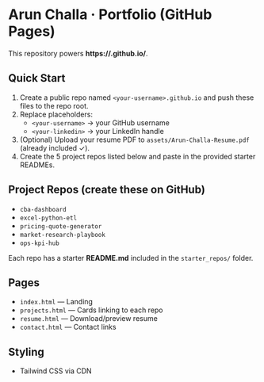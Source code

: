 # Arun Challa · Portfolio (GitHub Pages)

This repository powers **https://<your-username>.github.io/**.

## Quick Start
1. Create a public repo named `<your-username>.github.io` and push these files to the repo root.
2. Replace placeholders:
   - `<your-username>` → your GitHub username
   - `<your-linkedin>` → your LinkedIn handle
3. (Optional) Upload your resume PDF to `assets/Arun-Challa-Resume.pdf` (already included ✓).
4. Create the 5 project repos listed below and paste in the provided starter READMEs.

## Project Repos (create these on GitHub)
- `cba-dashboard`
- `excel-python-etl`
- `pricing-quote-generator`
- `market-research-playbook`
- `ops-kpi-hub`

Each repo has a starter **README.md** included in the `starter_repos/` folder.

## Pages
- `index.html` — Landing
- `projects.html` — Cards linking to each repo
- `resume.html` — Download/preview resume
- `contact.html` — Contact links

## Styling
- Tailwind CSS via CDN
